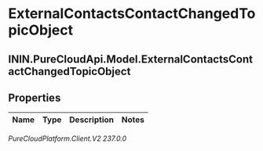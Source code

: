 # ExternalContactsContactChangedTopicObject

## ININ.PureCloudApi.Model.ExternalContactsContactChangedTopicObject

## Properties

|Name | Type | Description | Notes|
|------------ | ------------- | ------------- | -------------|



_PureCloudPlatform.Client.V2 237.0.0_

